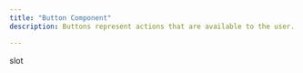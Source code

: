 ```yaml
---
title: "Button Component"
description: Buttons represent actions that are available to the user.

---
```

slot
